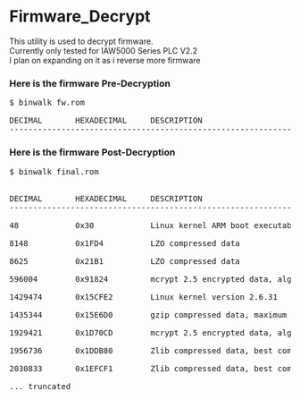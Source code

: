 # Firmware_Decrypt
This utility is used to decrypt firmware.<br />
Currently only tested for IAW5000 Series PLC V2.2<br />
I plan on expanding on it as i reverse more firmware<br />

### Here is the firmware Pre-Decryption
<pre>
$ binwalk fw.rom 
 
DECIMAL       HEXADECIMAL     DESCRIPTION
--------------------------------------------------------------------------------
</pre>

### Here is the firmware Post-Decryption
<pre>
$ binwalk final.rom<br />

DECIMAL       HEXADECIMAL     DESCRIPTION
--------------------------------------------------------------------------------<br />
48            0x30            Linux kernel ARM boot executable zImage (little-endian)<br />
8148          0x1FD4          LZO compressed data<br />
8625          0x21B1          LZO compressed data<br />
596004        0x91824         mcrypt 2.5 encrypted data, algorithm: "!", keysize: 5554 bytes, mode: "\",<br />
1429474       0x15CFE2        Linux kernel version 2.6.31<br />
1435344       0x15E6D0        gzip compressed data, maximum compression, from Unix, last modified: 2020-06-29 07:51:08<br />
1929421       0x1D70CD        mcrypt 2.5 encrypted data, algorithm: "\", keysize: 109 bytes, mode: "t",<br />
1956736       0x1DDB80        Zlib compressed data, best compression<br />
2030833       0x1EFCF1        Zlib compressed data, best compression<br />
... truncated
</pre>
